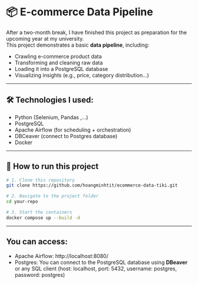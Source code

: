 # 📦 E-commerce Data Pipeline 

After a two-month break, I have finished this project as preparation for the upcoming year at my university.  
This project demonstrates a basic **data pipeline**, including:

- Crawling e-commerce product data  
- Transforming and cleaning raw data  
- Loading it into a PostgreSQL database  
- Visualizing insights (e.g., price, category distribution...)

---

## 🛠️ Technologies I used:
- Python (Selenium, Pandas ,...)
- PostgreSQL
- Apache Airflow (for scheduling + orchestration)
- DBCeaver (connect to Postgres database)
- Docker

---

## 🚀 How to run this project

```bash
# 1. Clone this repository
git clone https://github.com/hoangminhtit/ecommerce-data-tiki.git

# 2. Navigate to the project folder
cd your-repo

# 3. Start the containers
docker compose up --build -d
```

---
## You can access:
- Apache Airflow: http://localhost:8080/
- Postgres: You can connect to the PostgreSQL database using **DBeaver** or any SQL client (host: localhost, port: 5432, username: postgres, password: postgres)

